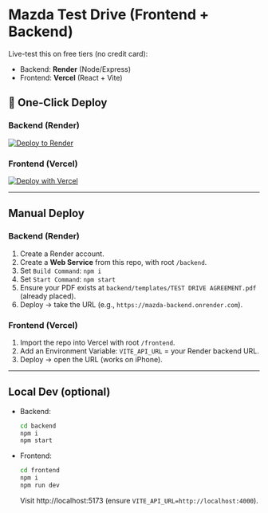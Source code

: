 # Mazda Test Drive (Frontend + Backend)

Live-test this on free tiers (no credit card):
- Backend: **Render** (Node/Express)
- Frontend: **Vercel** (React + Vite)

## 🚀 One‑Click Deploy

### Backend (Render)
[![Deploy to Render](https://render.com/images/deploy-to-render-button.svg)](https://render.com/deploy?repo=https://github.com/your-username/mazda-test-drive)

### Frontend (Vercel)
[![Deploy with Vercel](https://vercel.com/button)](https://vercel.com/new/clone?repository-url=https://github.com/your-username/mazda-test-drive)

---

## Manual Deploy

### Backend (Render)
1. Create a Render account.
2. Create a **Web Service** from this repo, with root `/backend`.
3. Set `Build Command`: `npm i`
4. Set `Start Command`: `npm start`
5. Ensure your PDF exists at `backend/templates/TEST DRIVE AGREEMENT.pdf` (already placed).
6. Deploy → take the URL (e.g., `https://mazda-backend.onrender.com`).

### Frontend (Vercel)
1. Import the repo into Vercel with root `/frontend`.
2. Add an Environment Variable: `VITE_API_URL` = your Render backend URL.
3. Deploy → open the URL (works on iPhone).

---

## Local Dev (optional)
- Backend:
  ```bash
  cd backend
  npm i
  npm start
  ```
- Frontend:
  ```bash
  cd frontend
  npm i
  npm run dev
  ```
  Visit http://localhost:5173 (ensure `VITE_API_URL=http://localhost:4000`).

